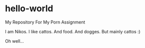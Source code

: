 # hello-world
My Repository For My Porn Assignment

I am Nikos. I like cattos. And food. And dogges. But mainly cattos :)


Oh well...
